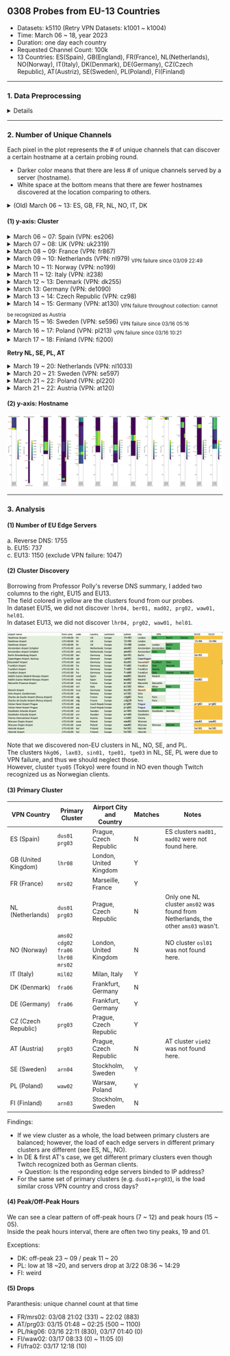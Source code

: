 
## 0308 Probes from EU-13 Countries
- Datasets: k5110 (Retry VPN Datasets: k1001 ~ k1004)
- Time: March 06 ~ 18, year 2023
- Duration: one day each country
- Requested Channel Count: 100k
- 13 Countries: ES(Spain), GB(England), FR(France), NL(Netherlands), NO(Norway), IT(Italy), DK(Denmark), DE(Germany), CZ(Czech Republic), AT(Austriz), SE(Sweden), PL(Poland), FI(Finland)

---
### 1. Data Preprocessing
<details>
<summary>Details</summary>
Path in mbox-02, mbox04: Samuel/datasets/k5110_100k_EU13_24R

#### (1) mapped/
- Mapped the stream information from `dumps/reqStreams/` to `info/` using `user_login`.
- Each probe was mapped from the `dumps/reqStreams/` data that is the closest earlier time to the probe.
- filenames: same as `info/`, the time the probing round started, e.g., `2023-03-06T13.53.12.983Z.tsv`
- columns: `probe_t, user_login, node, user_ip, user_country, viewer_cnt, strm_start_t, game_name, language, tags`

#### (2) server/
- Each row records a unique hostname, and the # of channels that can discover this hostname.
- filenames: same as `info/`
- columns: `hostname, unique_channel_cnt, max_viewer_cnt, avg_viewer_cnt, max_strm_last_t, avg_strm_last_t`

#### (3) plot/
- Records the # of unique channels (or max viewer count) served by each server at each probing round.
- columns: `server_code`, `<probe-time-1>`, `<probe-time-2>`, ..., every country has exactly 24 rounds.
- `server_code` is <3-digits IATA code>.<6-digits hexadecimal server code> from the hostname.   
</details>

---
### 2. Number of Unique Channels
Each pixel in the plot represents the # of unique channels that can discover a certain hostname at a certain probing round.
- Darker color means that there are less # of unique channels served by a server (hostname).  
- White space at the bottom means that there are fewer hostnames discovered at the location comparing to others.  


<details>
<summary>(Old) March 06 ~ 13: ES, GB, FR, NL, NO, IT, DK</summary>
<img src="/images/EU7-unique-ch-cnt.png">
</details>

#### (1) y-axis: Cluster
<details>
<summary>March 06 ~ 07: Spain (VPN: es206)</summary>
<img src="/images/EU13-concise/es206ES-concise.png", width=50%>
</details>

<details>
<summary>March 07 ~ 08: UK (VPN: uk2319)</summary>
<img src="/images/EU13-concise/uk2319GB-concise.png", width=50%>
</details>

<details>
<summary>March 08 ~ 09: France (VPN: fr867)</summary>
<img src="/images/EU13-concise/fr867FR-concise.png", width=50%>
</details>

<details>
<summary>March 09 ~ 10: Netherlands (VPN: nl979)  <sub>VPN failure since 03/09 22:49</sub></summary>
<img src="/images/EU13-concise/nl979NL-concise.png", width=50%>
</details>

<details>
<summary>March 10 ~ 11: Norway (VPN: no199)</summary>
<img src="/images/EU13-concise/no199NO-concise.png", width=50%>
</details>

<details>
<summary>March 11 ~ 12: Italy (VPN: it238)</summary>
<img src="/images/EU13-concise/it238IT-concise.png", width=50%>
</details>

<details>
<summary>March 12 ~ 13: Denmark (VPN: dk255)</summary>
<img src="/images/EU13-concise/dk255DK-concise.png", width=50%>
</details>

<details>
<summary>March 13: Germany (VPN: de1090)</summary>
<img src="/images/EU13-concise/de1090DE-concise.png", width=50%>
</details>

<details>
<summary>March 13 ~ 14: Czech Republic (VPN: cz98)</summary>
<img src="/images/EU13-concise/cz98CZ-concise.png", width=50%>
</details>

<details>
<summary>March 14 ~ 15: Germany (VPN: at130) <sub>VPN failure throughout collection: cannot be recognized as Austria</sub></summary>
<img src="/images/EU13-concise/at130CZ-concise.png", width=50%>
</details>

<details>
<summary>March 15 ~ 16: Sweden (VPN: se596) <sub>VPN failure since 03/16 05:16</sub></summary>
<img src="/images/EU13-concise/se596SE-concise.png", width=50%>
</details>

<details>
<summary>March 16 ~ 17: Poland (VPN: pl213) <sub>VPN failure since 03/16 10:21</sub></summary>
<img src="/images/EU13-concise/pl213PL-concise.png", width=50%>
</details>

<details>
<summary>March 17 ~ 18: Finland (VPN: fi200)</summary>
<img src="/images/EU13-concise/fi200FI-concise.png", width=50%>
</details>
  
__Retry NL, SE, PL, AT__

<details>
<summary>March 19 ~ 20: Netherlands (VPN: nl1033)</summary>
<img src="/images/EU13-concise/nl1033-concise.png", width=50%>
</details>

<details>
<summary>March 20 ~ 21: Sweden (VPN: se597)</summary>
<img src="/images/EU13-concise/se597-concise.png", width=50%>
</details>
  
<details>
<summary>March 21 ~ 22: Poland (VPN: pl220)</summary>
<img src="/images/EU13-concise/pl220-concise.png", width=50%>
</details>
  
<details>
<summary>March 21 ~ 22: Austria (VPN: at120)</summary>
<img src="/images/EU13-concise/at120-concise.png", width=50%>
</details>

#### (2) y-axis: Hostname
<img src="/images/EU13-ch-cnt.png">

---
### 3. Analysis
#### (1) Number of EU Edge Servers
a. Reverse DNS: 1755  
b. EU15: 737  
c. EU13: 1150 (exclude VPN failure: 1047)  

#### (2) Cluster Discovery
Borrowing from Professor Polly's reverse DNS summary, I added two columns to the right, EU15 and EU13.  
The field colored in yellow are the clusters found from our probes.  
In dataset EU15, we did not discover `lhr04, ber01, mad02, prg02, waw01, hel01`.  
In dataset EU13, we did not discover `lhr04, prg02, waw01, hel01`.

<img src="/images/airport-summary.png">

Note that we discovered non-EU clusters in NL, NO, SE, and PL.  
The clusters `hkg06, lax03, sin01, tpe01, tpe03` in NL, SE, PL were due to VPN failure, and thus we should neglect those.  
However, cluster `tyo05` (Tokyo) were found in NO even though Twitch recognized us as Norwegian clients.

#### (3) Primary Cluster
| VPN Country | Primary Cluster | Airport City and Country | Matches | Notes |
| ----------- | --------------- | ------------------------ | ------- | ----- |
| ES (Spain)  | `dus01` `prg03` | Prague, Czech Republic   | N | ES clusters `mad01, mad02` were not found here. |
| GB (United Kingdom) | `lhr08` | London, United Kingdom   | Y |             |
| FR (France) | `mrs02`         | Marseille, France        | Y |             |
| NL (Netherlands) | `dus01` `prg03` | Prague, Czech Republic | N | Only one NL cluster `ams02` was found from Netherlands, the other `ams03` wasn't. | 
| NO (Norway) | `ams02` `cdg02` `fra06` `lhr08` `mrs02` | London, United Kingdom   | N | NO cluster `osl01` was not found here. |
| IT (Italy)  | `mil02`         | Milan, Italy             | Y |             |
| DK (Denmark) | `fra06`        | Frankfurt, Germany       | N |             |
| DE (Germany) | `fra06`        | Frankfurt, Germany       | Y |             |
| CZ (Czech Republic) | `prg03` | Prague, Czech Republic   | Y |             |
| AT (Austria) | `prg03`        | Prague, Czech Republic   | N | AT cluster `vie02` was not found here.|
| SE (Sweden)  | `arn04`        | Stockholm, Sweden        | Y |             |
| PL (Poland)  | `waw02`        | Warsaw, Poland           | Y |             |
| FI (Finland) | `arn03`        | Stockholm, Sweden        | N |             |

Findings:
- If we view cluster as a whole, the load between primary clusters are balanced; however, the load of each edge servers in different primary clusters are different (see ES, NL, NO).
- In DE & first AT's case, we get different primary clusters even though Twitch recognized both as German clients.  
  -> Question: Is the responding edge servers binded to IP address?
- For the same set of primary clusters (e.g. `dus01`+`prg03`), is the load similar cross VPN country and cross days?

#### (4) Peak/Off-Peak Hours
We can see a clear pattern of off-peak hours (7 ~ 12) and peak hours (15 ~ 05).  
Inside the peak hours interval, there are often two tiny peaks, 19 and 01.  
  
Exceptions: 
- DK: off-peak 23 ~ 09 / peak 11 ~ 20
- PL: low at 18 ~20, and servers drop at 3/22 08:36 ~ 14:29
- FI: weird
  
#### (5) Drops
Paranthesis: unique channel count at that time
- FR/mrs02: 03/08 21:02 (331) ~ 22:02 (883)
- AT/prg03: 03/15 01:48 ~ 02:25 (500 ~ 1100)
- PL/hkg06: 03/16 22:11 (830), 03/17 01:40 (0)
- FI/waw02: 03/17 08:33 (0) ~ 11:05 (0)
- FI/fra02: 03/17 12:18 (10)


